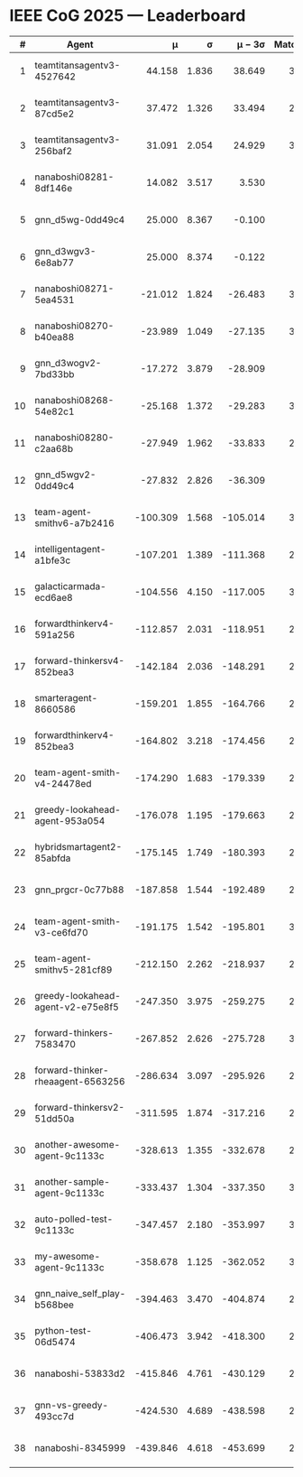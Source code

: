 # IEEE CoG 2025 — Leaderboard

| # | Agent | μ | σ | μ − 3σ | Matches | Updated |
|---:|---|---:|---:|---:|---:|---|
| 1 | teamtitansagentv3-4527642 | 44.158 | 1.836 | 38.649 | 3080 | 2025-08-29 09:15 |
| 2 | teamtitansagentv3-87cd5e2 | 37.472 | 1.326 | 33.494 | 2740 | 2025-08-29 09:15 |
| 3 | teamtitansagentv3-256baf2 | 31.091 | 2.054 | 24.929 | 3100 | 2025-08-29 09:15 |
| 4 | nanaboshi08281-8df146e | 14.082 | 3.517 | 3.530 | 70 | 2025-08-29 09:15 |
| 5 | gnn_d5wg-0dd49c4 | 25.000 | 8.367 | -0.100 | 80 | 2025-08-29 09:15 |
| 6 | gnn_d3wgv3-6e8ab77 | 25.000 | 8.374 | -0.122 | 98 | 2025-08-29 09:15 |
| 7 | nanaboshi08271-5ea4531 | -21.012 | 1.824 | -26.483 | 3420 | 2025-08-29 09:15 |
| 8 | nanaboshi08270-b40ea88 | -23.989 | 1.049 | -27.135 | 3240 | 2025-08-29 09:15 |
| 9 | gnn_d3wogv2-7bd33bb | -17.272 | 3.879 | -28.909 | 108 | 2025-08-29 09:15 |
| 10 | nanaboshi08268-54e82c1 | -25.168 | 1.372 | -29.283 | 3060 | 2025-08-29 09:15 |
| 11 | nanaboshi08280-c2aa68b | -27.949 | 1.962 | -33.833 | 2640 | 2025-08-29 09:15 |
| 12 | gnn_d5wgv2-0dd49c4 | -27.832 | 2.826 | -36.309 | 100 | 2025-08-29 09:15 |
| 13 | team-agent-smithv6-a7b2416 | -100.309 | 1.568 | -105.014 | 3360 | 2025-08-29 09:15 |
| 14 | intelligentagent-a1bfe3c | -107.201 | 1.389 | -111.368 | 2944 | 2025-08-29 09:15 |
| 15 | galacticarmada-ecd6ae8 | -104.556 | 4.150 | -117.005 | 3060 | 2025-08-29 09:15 |
| 16 | forwardthinkerv4-591a256 | -112.857 | 2.031 | -118.951 | 2655 | 2025-08-29 09:15 |
| 17 | forward-thinkersv4-852bea3 | -142.184 | 2.036 | -148.291 | 2519 | 2025-08-29 09:15 |
| 18 | smarteragent-8660586 | -159.201 | 1.855 | -164.766 | 2270 | 2025-08-29 09:15 |
| 19 | forwardthinkerv4-852bea3 | -164.802 | 3.218 | -174.456 | 2273 | 2025-08-29 09:15 |
| 20 | team-agent-smith-v4-24478ed | -174.290 | 1.683 | -179.339 | 2858 | 2025-08-29 09:15 |
| 21 | greedy-lookahead-agent-953a054 | -176.078 | 1.195 | -179.663 | 2754 | 2025-08-29 09:15 |
| 22 | hybridsmartagent2-85abfda | -175.145 | 1.749 | -180.393 | 2719 | 2025-08-29 09:15 |
| 23 | gnn_prgcr-0c77b88 | -187.858 | 1.544 | -192.489 | 2930 | 2025-08-29 09:15 |
| 24 | team-agent-smith-v3-ce6fd70 | -191.175 | 1.542 | -195.801 | 3358 | 2025-08-29 09:15 |
| 25 | team-agent-smithv5-281cf89 | -212.150 | 2.262 | -218.937 | 2960 | 2025-08-29 09:15 |
| 26 | greedy-lookahead-agent-v2-e75e8f5 | -247.350 | 3.975 | -259.275 | 2906 | 2025-08-29 09:15 |
| 27 | forward-thinkers-7583470 | -267.852 | 2.626 | -275.728 | 3000 | 2025-08-29 09:15 |
| 28 | forward-thinker-rheaagent-6563256 | -286.634 | 3.097 | -295.926 | 2744 | 2025-08-29 09:15 |
| 29 | forward-thinkersv2-51dd50a | -311.595 | 1.874 | -317.216 | 2744 | 2025-08-29 09:15 |
| 30 | another-awesome-agent-9c1133c | -328.613 | 1.355 | -332.678 | 2740 | 2025-08-29 09:15 |
| 31 | another-sample-agent-9c1133c | -333.437 | 1.304 | -337.350 | 3220 | 2025-08-29 09:15 |
| 32 | auto-polled-test-9c1133c | -347.457 | 2.180 | -353.997 | 3120 | 2025-08-29 09:15 |
| 33 | my-awesome-agent-9c1133c | -358.678 | 1.125 | -362.052 | 3120 | 2025-08-29 09:15 |
| 34 | gnn_naive_self_play-b568bee | -394.463 | 3.470 | -404.874 | 2560 | 2025-08-29 09:15 |
| 35 | python-test-06d5474 | -406.473 | 3.942 | -418.300 | 2810 | 2025-08-29 09:15 |
| 36 | nanaboshi-53833d2 | -415.846 | 4.761 | -430.129 | 2340 | 2025-08-29 09:15 |
| 37 | gnn-vs-greedy-493cc7d | -424.530 | 4.689 | -438.598 | 2100 | 2025-08-29 09:15 |
| 38 | nanaboshi-8345999 | -439.846 | 4.618 | -453.699 | 2400 | 2025-08-29 09:15 |
